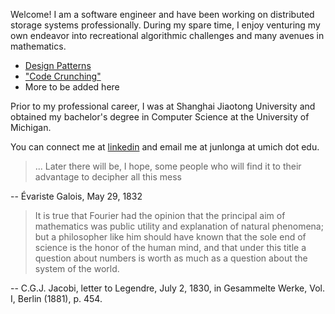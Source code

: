 Welcome! I am a software engineer and have been working on distributed storage systems professionally. During my spare time, I enjoy venturing my own endeavor into recreational algorithmic challenges and many avenues in mathematics.


- [Design Patterns](https://github.com/junlong-gao/recreations/tree/master/random_notes/design-pattern)
- ["Code Crunching"](https://github.com/junlong-gao/recreations/tree/master/code_practise/leetcode)
- More to be added here

Prior to my professional career, I was at Shanghai Jiaotong University and obtained my bachelor's degree in Computer Science at the University of Michigan.

You can connect me at [linkedin](https://www.linkedin.com/in/junlong-gao/) and email me at junlonga at umich dot edu.

> ... Later there will be, I hope, some people who will find it to their advantage to decipher all this mess

-- Évariste Galois, May 29, 1832

> It is true that Fourier had the opinion that the principal aim of mathematics was public utility and explanation of natural phenomena; but a philosopher like him should have known that the sole end of science is the honor of the human mind, and that under this title a question about numbers is worth as much as a question about the system of the world.

-- C.G.J. Jacobi, letter to Legendre, July 2, 1830, in Gesammelte Werke, Vol. I, Berlin (1881), p. 454.
